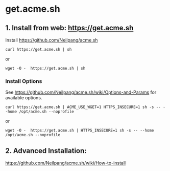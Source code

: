# get.acme.sh

## 1. Install from web: https://get.acme.sh

Install https://github.com/Neilpang/acme.sh

```
curl https://get.acme.sh | sh

```

or

```
wget -O -  https://get.acme.sh | sh
```

### Install Options

See https://github.com/Neilpang/acme.sh/wiki/Options-and-Params for available options.

```
curl https://get.acme.sh | ACME_USE_WGET=1 HTTPS_INSECURE=1 sh -s -- --home /opt/acme.sh --noprofile

```

or

```
wget -O -  https://get.acme.sh | HTTPS_INSECURE=1 sh -s -- --home /opt/acme.sh --noprofile
```

## 2. Advanced Installation:

https://github.com/Neilpang/acme.sh/wiki/How-to-install


